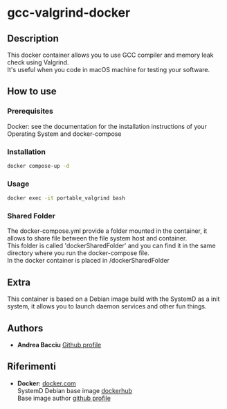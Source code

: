 # gcc-valgrind-docker

## Description
This docker container allows you to use GCC compiler and memory leak check using Valgrind. <br />
It's useful when you code in macOS machine for testing your software.
## How to use

### Prerequisites
Docker:  see the documentation for the installation instructions of your Operating System and docker-compose 

### Installation
```sh
docker compose-up -d
```
### Usage
```sh
docker exec -it portable_valgrind bash
```
### Shared Folder
The docker-compose.yml provide a folder mounted in the container, it allows to share file between the file system host and container.<br />
This folder is called 'dockerSharedFolder' and you can find it in the same directory where you run the docker-compose file.<br />
In the docker container is placed in /dockerSharedFolder
## Extra
This container is based on a Debian image build with the SystemD as a init system, it allows you to launch daemon services and other fun things.
## Authors
* **Andrea Bacciu**  [Github profile](https://github.com/andreabac3)

## Riferimenti
* **Docker:** [docker.com](https://www.docker.com/)<br />
SystemD Debian base image [dockerhub](https://hub.docker.com/r/jrei/systemd-debian/)<br />
Base image author [github profile](https://github.com/j8r)
